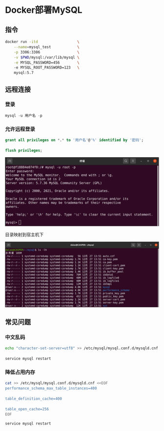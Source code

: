 <!--
 * @Brief        : 
 * @Author       : dmjcb@outlook.com
 * @Date         : 2021-01-16 17:59:34
 * @LastEditors  : dmjcb@outlook.com
 * @LastEditTime : 2024-10-08 19:37:33
-->

# Docker部署MySQL

## 指令

```sh
docker run -itd                  \
    --name=mysql_test            \
    -p 3306:3306                 \
    -v $PWD/mysql:/var/lib/mysql \
    -e MYSQL_PASSWORD=456        \ 
    -e MYSQL_ROOT_PASSWORD=123   \
    mysql:5.7
```

## 远程连接

### 登录

```sql
mysql -u 用户名 -p
```

### 允许远程登录

```sql
grant all privileges on *.* to '用户名'@'%' identified by '密码';

flush privileges;
```

![](https://raw.githubusercontent.com/dmjcb/SelfImgur/main/20211227135258.png)

目录映射到宿主机下

![](https://raw.githubusercontent.com/dmjcb/SelfImgur/main/2021-12-27_13-55-02.jpg)

## 常见问题

### 中文乱码

```sh
echo "character-set-server=utf8" >> /etc/mysql/mysql.conf.d/mysqld.cnf

service mysql restart
```

### 降低占用内存

```sh
cat >> /etc/mysql/mysql.conf.d/mysqld.cnf <<EOF
performance_schema_max_table_instances=400

table_definition_cache=400

table_open_cache=256
EOF
```

```sh
service mysql restart
```
